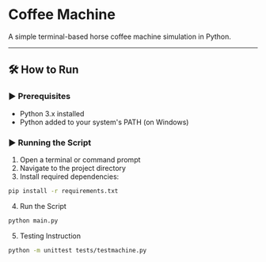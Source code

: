 #  Coffee Machine

A simple terminal-based horse coffee machine simulation in Python.

---

## 🛠 How to Run

### ▶ Prerequisites

- Python 3.x installed  
- Python added to your system's PATH (on Windows)

### ▶ Running the Script

1. Open a terminal or command prompt  
2. Navigate to the project directory  
3. Install required dependencies:

```bash
pip install -r requirements.txt
```

4. Run the Script

``` bash
python main.py
```

5. Testing Instruction

```bash
python -m unittest tests/testmachine.py
```
